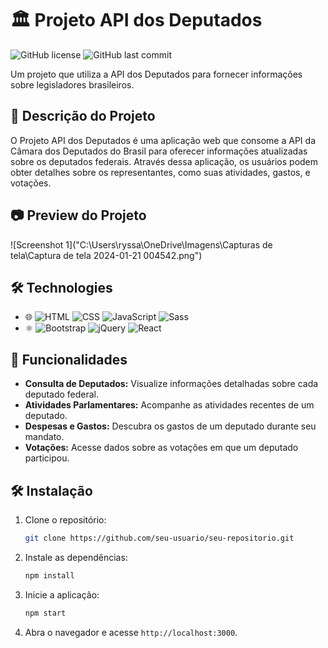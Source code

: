 # 🏛 Projeto API dos Deputados

![GitHub license](https://img.shields.io/badge/license-MIT-green.svg)
![GitHub last commit](https://img.shields.io/github/last-commit/seu-usuario/seu-repositorio)

Um projeto que utiliza a API dos Deputados para fornecer informações sobre legisladores brasileiros.

## 🚀 Descrição do Projeto

O Projeto API dos Deputados é uma aplicação web que consome a API da Câmara dos Deputados do Brasil para oferecer informações atualizadas sobre os deputados federais. Através dessa aplicação, os usuários podem obter detalhes sobre os representantes, como suas atividades, gastos, e votações.

## 📷 Preview do Projeto

![Screenshot 1]("C:\Users\ryssa\OneDrive\Imagens\Capturas de tela\Captura de tela 2024-01-21 004542.png")

## 🛠️ Technologies
- 🌐 ![HTML](https://img.shields.io/badge/HTML-E34F26?style=for-the-badge&logo=html5&logoColor=white) ![CSS](https://img.shields.io/badge/CSS-1572B6?style=for-the-badge&logo=css3&logoColor=white) ![JavaScript](https://img.shields.io/badge/JavaScript-F7DF1E?style=for-the-badge&logo=javascript&logoColor=black) ![Sass](https://img.shields.io/badge/Sass-CC6699?style=for-the-badge&logo=sass&logoColor=white)
- ⚛️ ![Bootstrap](https://img.shields.io/badge/Bootstrap-563D7C?style=for-the-badge&logo=bootstrap&logoColor=white) ![jQuery](https://img.shields.io/badge/jQuery-0769AD?style=for-the-badge&logo=jquery&logoColor=white) ![React](https://img.shields.io/badge/React-61DAFB?style=for-the-badge&logo=react&logoColor=white)

## 🔧 Funcionalidades

- **Consulta de Deputados:** Visualize informações detalhadas sobre cada deputado federal.
- **Atividades Parlamentares:** Acompanhe as atividades recentes de um deputado.
- **Despesas e Gastos:** Descubra os gastos de um deputado durante seu mandato.
- **Votações:** Acesse dados sobre as votações em que um deputado participou.

## 🛠 Instalação

1. Clone o repositório:

    ```bash
    git clone https://github.com/seu-usuario/seu-repositorio.git
    ```

2. Instale as dependências:

    ```bash
    npm install
    ```

3. Inicie a aplicação:

    ```bash
    npm start
    ```

4. Abra o navegador e acesse `http://localhost:3000`.


